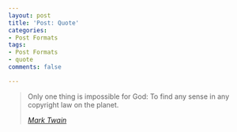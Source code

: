 ```yaml
---
layout: post
title: 'Post: Quote'
categories:
- Post Formats
tags:
- Post Formats
- quote
comments: false

---
```

> Only one thing is impossible for God: To find any sense in any copyright law on the planet.
>
> <cite><a href="http://www.brainyquote.com/quotes/quotes/m/marktwain163473.html">Mark Twain</a></cite>